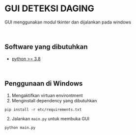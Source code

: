 # GUI DETEKSI DAGING
GUI menggunakan modul tkinter dan dijalankan pada windows

<br>

## Software yang dibutuhkan
* [python >= 3.8](https://www.python.org/downloads/)

<br>

## Penggunaan di Windows
1. Mengaktifkan virtuan environtment
2. Menginstall dependency yang dibutuhkan
```
pip install -r etc/requirements.txt
```

2. Jalankan `main.py` untuk membuka GUI 
```
python main.py
```